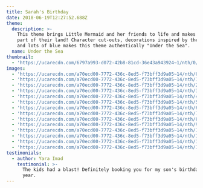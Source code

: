 ```yaml
---
title: Sarah's Birthday
date: 2018-06-19T12:27:52.688Z
theme:
  description: >-
    This theme brings Little Mermaid and her friends to life and makes you feel
    part of their land! Character cut-outs, decorations inspired by the ocean,
    and lots of blue makes this theme authentically "Under the Sea".
  name: Under the Sea
thumbnail:
  - 'https://ucarecdn.com/6797a993-d072-42b8-81cd-36e43a943924~1/nth/0/'
images:
  - 'https://ucarecdn.com/a70ecd00-7772-436c-8ed5-f73bff3d9a05~14/nth/0/'
  - 'https://ucarecdn.com/a70ecd00-7772-436c-8ed5-f73bff3d9a05~14/nth/1/'
  - 'https://ucarecdn.com/a70ecd00-7772-436c-8ed5-f73bff3d9a05~14/nth/2/'
  - 'https://ucarecdn.com/a70ecd00-7772-436c-8ed5-f73bff3d9a05~14/nth/3/'
  - 'https://ucarecdn.com/a70ecd00-7772-436c-8ed5-f73bff3d9a05~14/nth/4/'
  - 'https://ucarecdn.com/a70ecd00-7772-436c-8ed5-f73bff3d9a05~14/nth/5/'
  - 'https://ucarecdn.com/a70ecd00-7772-436c-8ed5-f73bff3d9a05~14/nth/6/'
  - 'https://ucarecdn.com/a70ecd00-7772-436c-8ed5-f73bff3d9a05~14/nth/7/'
  - 'https://ucarecdn.com/a70ecd00-7772-436c-8ed5-f73bff3d9a05~14/nth/8/'
  - 'https://ucarecdn.com/a70ecd00-7772-436c-8ed5-f73bff3d9a05~14/nth/9/'
  - 'https://ucarecdn.com/a70ecd00-7772-436c-8ed5-f73bff3d9a05~14/nth/10/'
  - 'https://ucarecdn.com/a70ecd00-7772-436c-8ed5-f73bff3d9a05~14/nth/11/'
  - 'https://ucarecdn.com/a70ecd00-7772-436c-8ed5-f73bff3d9a05~14/nth/12/'
  - 'https://ucarecdn.com/a70ecd00-7772-436c-8ed5-f73bff3d9a05~14/nth/13/'
testimonials:
  - author: Yara Imad
    testimonial: >-
      The kids had a blast! Definitely booking you for my son's birthday next
      year.
---
```


